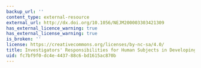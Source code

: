 ```yaml
---
backup_url: ''
content_type: external-resource
external_url: http://dx.doi.org/10.1056/NEJM200003303421309
has_external_licence_warning: true
has_external_license_warning: true
is_broken: ''
license: https://creativecommons.org/licenses/by-nc-sa/4.0/
title: Investigators' Responsibilities for Human Subjects in Developing Countries
uid: fc7bf9f0-dc4e-4437-88c6-bd1615ac870b
---
```

